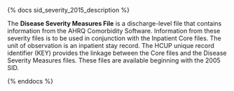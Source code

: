 {% docs sid_severity_2015_description %}

The **Disease Severity Measures File** is a discharge-level file that contains information from the AHRQ Comorbidity Software. Information from these severity files is to be used in conjunction with the Inpatient Core files. The unit of observation is an inpatient stay record. The HCUP unique record identifier (KEY) provides the linkage between the Core files and the Disease Severity Measures files. These files are available beginning with the 2005 SID.

{% enddocs %}
